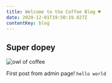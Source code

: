 ```yaml
---
title: Welcome to the Coffee Blog ♥
date: 2020-12-01T19:50:19.827Z
contentKey: blog
---
```

## Super dopey

![owl of coffee ](/img/pexels-fotografierende-3050824.jpg "Artsy Coffee!")

First post from admin page! `hello world`